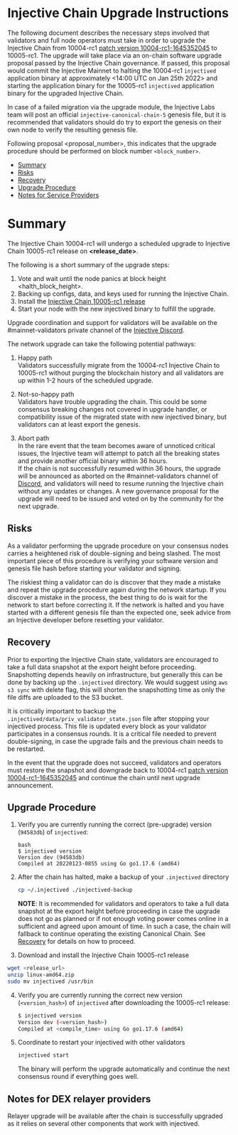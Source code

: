 # Injective Chain Upgrade Instructions

The following document describes the necessary steps involved that validators and full node operators
must take in order to upgrade the Injective Chain from 10004-rc1 [patch version 10004-rc1-1645352045](https://github.com/InjectiveLabs/injective-chain-releases/releases/tag/v1.4.0-1645352045) to 10005-rc1. The upgrade will take place via an on-chain software upgrade proposal passed by the Injective Chain governance.
If passed, this proposal would commit the Injective Mainnet to halting the 10004-rc1 `injectived` application binary at approximately <14:00 UTC on Jan 25th 2022> and starting the application binary for the 10005-rc1 `injectived` application binary for the upgraded Injective Chain.

In case of a failed migration via the upgrade module, the Injective Labs team will post an official `injective-canonical-chain-5` genesis file, but it is recommended that validators should do try to export the genesis on their own node to verify the resulting genesis file.

Following proposal <proposal_number>, this indicates that the upgrade procedure should be performed on block number `<block_number>`.

- [Summary](#summary)
- [Risks](#risks)
- [Recovery](#recovery)
- [Upgrade Procedure](#upgrade-procedure)
- [Notes for Service Providers](#notes-for-DEX-relayer-providers)

# Summary

The Injective Chain 10004-rc1 will undergo a scheduled upgrade to Injective Chain 10005-rc1 release on  **<release_date>**.

The following is a short summary of the upgrade steps:

1. Vote and wait until the node panics at block height <halth_block_height>.
2. Backing up configs, data, and keys used for running the Injective Chain.
3. Install the [Injective Chain 10005-rc1 release](release_url)
4. Start your node with the new injectived binary to fulfill the upgrade.

Upgrade coordination and support for validators will be available on the #mainnet-validators private channel of the [Injective Discord](https://discord.gg/injective).

The network upgrade can take the following potential pathways:
1. Happy path  
Validators successfully migrate from the 10004-rc1 Injective Chain to 10005-rc1 without purging the blockchain history and all validators are up within 1-2 hours of the scheduled upgrade.

2. Not-so-happy path  
Validators have trouble upgrading the chain. This could be some consensus breaking changes not covered in upgrade handler, or compatibility issue of the migrated state with new injectived binary, but validators can at least export the genesis.

3. Abort path  
In the rare event that the team becomes aware of unnoticed critical issues, the Injective team will attempt to patch all the breaking states and provide another official binary within 36 hours.  
If the chain is not successfully resumed within 36 hours, the upgrade will be announced as aborted on the #mainnet-validators channel of [Discord](https://discord.gg/injective), and validators will need to resume running the Injective chain without any updates or changes. A new governance proposal for the upgrade will need to be issued and voted on by the community for the next upgrade.

## Risks

As a validator performing the upgrade procedure on your consensus nodes carries a heightened risk of
double-signing and being slashed. The most important piece of this procedure is verifying your
software version and genesis file hash before starting your validator and signing.

The riskiest thing a validator can do is discover that they made a mistake and repeat the upgrade
procedure again during the network startup. If you discover a mistake in the process, the best thing
to do is wait for the network to start before correcting it. If the network is halted and you have
started with a different genesis file than the expected one, seek advice from an Injective developer
before resetting your validator.

## Recovery

Prior to exporting the Injective Chain state, validators are encouraged to take a full data snapshot at the
export height before proceeding. Snapshotting depends heavily on infrastructure, but generally this
can be done by backing up the `.injectived` directory. We would suggest using `aws s3 sync` with delete flag, this will shorten the snapshotting time as only the file diffs are uploaded to the S3 bucket.

It is critically important to backup the `.injectived/data/priv_validator_state.json` file after stopping your injectived process. This file is updated every block as your validator participates in a consensus rounds. It is a critical file needed to prevent double-signing, in case the upgrade fails and the previous chain needs to be restarted.

In the event that the upgrade does not succeed, validators and operators must restore the snapshot and downgrade back to
10004-rc1 [patch version 10004-rc1-1645352045](https://github.com/InjectiveLabs/injective-chain-releases/releases/tag/v1.4.0-1645352045)  and continue the chain until next upgrade announcement.

## Upgrade Procedure

1. Verify you are currently running the correct (pre-upgrade) version (`94583db`) of `injectived`:
   ```
   bash
   $ injectived version
   Version dev (94583db)
   Compiled at 20220123-0855 using Go go1.17.6 (amd64)
   ```

2. After the chain has halted, make a backup of your `.injectived` directory
    ```bash
    cp ~/.injectived ./injectived-backup
    ```
   **NOTE**: It is recommended for validators and operators to take a full data snapshot at the export
   height before proceeding in case the upgrade does not go as planned or if not enough voting power
   comes online in a sufficient and agreed upon amount of time. In such a case, the chain will fallback
   to continue operating the existing Canonical Chain. See [Recovery](#recovery) for details on how to proceed.

3. Download and install the Injective Chain 10005-rc1 release
  ```bash
  wget <release_url>
  unzip linux-amd64.zip
  sudo mv injectived /usr/bin
  ```

4. Verify you are currently running the correct new version (`<version_hash>`) of `injectived` after downloading the 10005-rc1 release:
    ```bash
   $ injectived version
   Version dev (<version_hash>)
   Compiled at <compile_time> using Go go1.17.6 (amd64)
   ```

5. Coordinate to restart your injectived with other validators
   ```bash
   injectived start
   ```
   The binary will perform the upgrade automatically and continue the next consensus round if everything goes well.

## Notes for DEX relayer providers
Relayer upgrade will be available after the chain is successfully upgraded as it relies on several other components that work with injectived.
